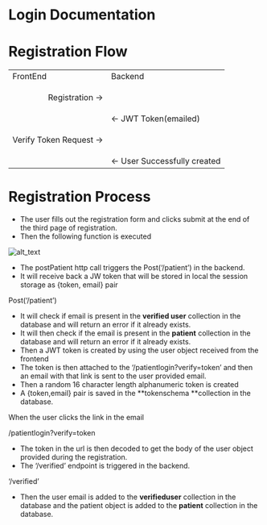 # **Login Documentation**


# Registration Flow


<table>
  <tr>
   <td>FrontEnd
   </td>
   <td>Backend
   </td>
  </tr>
  <tr>
   <td><p style="text-align: right">
Registration   -></p>

   </td>
   <td>
   </td>
  </tr>
  <tr>
   <td>
   </td>
   <td>&lt;- JWT Token(emailed)
   </td>
  </tr>
  <tr>
   <td><p style="text-align: right">
Verify Token Request -></p>

   </td>
   <td>
   </td>
  </tr>
  <tr>
   <td>
   </td>
   <td>&lt;- User Successfully created
   </td>
  </tr>
</table>



# Registration Process



*   The user fills out the registration form and clicks submit at the end of the third page of registration.
*   Then the following function is executed

    

![alt_text](RegistrationFlow_images/image1.png "image_tooltip")


*   The postPatient http call triggers the Post(‘/patient’) in the backend.
*   It will receive back a JW token that will be stored in local the session storage  as {token, email} pair

Post(‘/patient’)



*   It will check if email is present in the **verified user** collection in the database and will return an error if it already exists.
*   It will then check if the email is present in the **patient** collection in the database and will return an error if it already exists.
*   Then a JWT token is created by using the user object received from the frontend
*   The token is then attached to the ‘/patientlogin?verify=token’ and then an email with that link is sent to the user provided email.
*   Then a random 16 character length alphanumeric token is created
*   A {token,email} pair is saved in the **tokenschema **collection in the database.

When the user clicks the link in the email

/patientlogin?verify=token



*   The token in the url is then decoded to get the body of the user object provided during the registration.
*   The ‘/verified’ endpoint is triggered in the backend.

‘/verified’



*   Then the user email is added to the **verifieduser** collection in the database and the patient object is added to the **patient** collection in the database.
